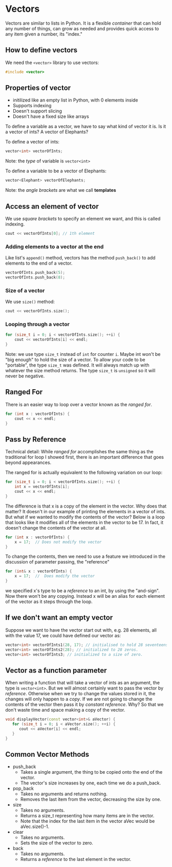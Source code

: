 # Vectors 
Vectors are similar to lists in Python. It is a flexible *container* that can hold any number of things, can grow as needed and provides quick access to any item given a number, its "index."

## How to define vectors
We need the `<vector>` library to use vectors:
```c++
#include <vector>
```

## Properties of vector
* initilized like an empty list in Python, with 0 elements inside
* Supports indexing
* Doesn't support slicing
* Doesn't have a fixed size like arrays

To define a variable as a vector, we have to say what kind of vector it is. Is it a vector of ints? A vector of Elephants?

To define a vector of ints:
```c++
vector<int> vectorOfInts;
```
Note: the *type* of variable is `vector<int>`

To define a variable to be a vector of Elephants:
```c++
vector<Elephant> vectorOfElephants;
```
Note: the *angle brackets* are what we call **templates**

## Access an element of vector
We use *square brackets* to specify an element we want, and this is called indexing.
```c++
cout << vectorOfInts[0]; // 1th element
```
### Adding elements to a vector at the end
Like list's `append()` method, vectors has the method `push_back()` to add elements to the end of a vector.
```c++
vectorOfInts.push_back(5);
vectorOfInts.push_back(8);
```
### Size of a vector
We use `size()` method:
```c++
cout << vectorOfInts.size();
```

### Looping through a vector
```c++
for (size_t i = 0; i < vectorOfInts.size(); ++i) {
    cout << vectorOfInts[i] << endl;
}
```
Note: we use type `size_t` instead of `int` for counter `i`. Maybe int won't be "big enough" to hold the size of a vector. To allow your code to be "portable", the type `size_t` was defined. It will always match up with whatever the size method returns. The type `size_t` is `unsigned` so it will never be negative.

## Ranged For
There is an easier way to loop over a vector known as the *ranged for*.

```c++
for (int x : vectorOfInts) {
    cout << x << endl;
}
```
## Pass by Reference
Technical detail: While *ranged for* accomplishes the same thing as the traditional for loop I showed first, there is an important difference that goes beyond appearances. 

The ranged for is actually equivalent to the following variation on our loop:
```c++
for (size_t i = 0; i < vectorOfInts.size(); ++i) {
    int x = vectorOfInts[i];
    cout << x << endl;
}
```
The difference is that x is a copy of the element in the vector. Why does that matter? It doesn't in our example of printing the elements in a vector of ints. But what if we wanted to modify the contents of the vector? Below is a loop that looks like it modifies all of the elements in the vector to be 17. In fact, it doesn't change the contents of the vector at all.
```c++
for (int x : vectorOfInts) {
    x = 17;  // Does not modify the vector
}
```

To change the contents, then we need to use a feature we introduced in the discussion of parameter passing, the "reference"
```c++
for (int& x : vectorOfInts) {
    x = 17;  //  Does modify the vector
}
```
we specified x's type to be a *reference* to an int, by using the "and-sign". Now there won't be any copying. Instead x will be an alias for each element of the vector as it steps through the loop.

## If we don't want an empty vector
Suppose we want to have the vector start out with, e.g. 28 elements, all with the value 17, we could have defined our vector as:
```c++
vector<int> vectorOfInts1(28, 17); // initialised to hold 28 seventeens.
vector<int> vectorOfInts2(28); // initialized to 28 zeros.
vector<int> vectorOfInts3; // initialized to a size of zero.
```

## Vector as a function parameter
When writing a function that will take a vector of ints as an argument, the type is `vector<int>`. But we will almost certainly want to pass the vector by *reference*. Otherwise when we try to change the values stored in it, the changes will only happen to a *copy*. If we are not going to change the contents of the vector then pass it by *constant reference*. Why? So that we don't waste time and space making a copy of the vector.
```c++
void displayVector(const vector<int>& aVector) {
   for (size_t i = 0; i < aVector.size(); ++i) {
      cout << aVector[i] << endl;
   }
}
```

## Common Vector Methods
* push_back
   * Takes a single argument, the thing to be copied onto the end of the vector.
    * The vector's size increases by one, each time we do a push_back.
* pop_back
    * Takes no arguments and returns nothing.
    * Removes the last item from the vector, decreasing the size by one.
* size
    * Takes no arguments.
    * Returns a size_t representing how many items are in the vector.
    * Note that the index for the last item in the vector aVec would be aVec.size()-1.
* clear
    * Takes no arguments.
    * Sets the size of the vector to zero.
* back
    * Takes no arguments.
    * Returns a *reference* to the last element in the vector.
